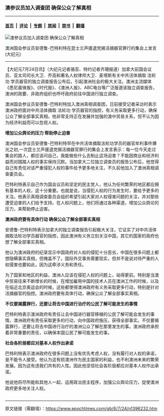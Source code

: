 ### 澳参议员加入调查团 确保公众了解真相

---

#### [首页](../../../..?n1396232) &nbsp;|&nbsp; [评论](../../../../../epoch-comment?n1396232) &nbsp;|&nbsp; [专题](../../../../../epoch-special?n1396232) &nbsp;|&nbsp; [禁闻](../../../../../epoch-news?n1396232) &nbsp;|&nbsp; [禁书](../../../../../books?n1396232) &nbsp;|&nbsp; [翻墙](https://github.com/gfw-breaker/nogfw/blob/master/README.md?n1396232)


<div><img alt="澳参议员加入调查团 确保公众了解真相" class="attachment-djy_600_400 size-djy_600_400 wp-post-image" src="https://i.epochtimes.com/assets/uploads/2006/07/60723120138941-600x400.jpg"/>
<div class="caption">
 <p>
  澳洲国会参议员安德鲁-巴特利特在昆士兰声援退党揭活摘器官罪行的集会上发言(大纪元)
 </p>
</div></div><hr/><div class="post_content" id="artbody" itemprop="articleBody">
 <!-- article content begin -->
 <p>
  【大纪元7月24日讯】（大纪元记者骆亚、特约记者齐珊报道）加拿大前国会议员、亚太司司长大卫．乔高和著名人权律师大卫．麦塔斯有关中共活体摘取
  <ok href="https://www.epochtimes.com/gb/tag/%E6%B3%95%E8%BD%AE%E5%8A%9F.html">
   法轮功
  </ok>
  学员器官的独立调查报告公布后，引起澳洲社会的极大关注。澳洲主流媒体《悉尼晨锋报》、《时代报》、《澳洲人报》、ABC电台等广泛报道该独立调查报告，澳洲的政要、非政府组织也呼吁政府前往中国进行独立调查。
 </p>
 <p>
  澳洲国会参议员安德鲁-巴特利特加入澳洲真相调查团，日前接受记者采访时表示澳洲政府面对中共活体摘取
  <ok href="https://www.epochtimes.com/gb/tag/%E6%B3%95%E8%BD%AE%E5%8A%9F.html">
   法轮功
  </ok>
  学员器官的指控，有义务采取更多行动，确保公众了解全部事实真相。他非常支持正在发展并加强的澳中贸易关系，但不认为因为经济利益而可以忽视人权。
 </p>
 <p>
  <b>
   增加公众舆论的压力 帮助停止迫害
  </b>
 </p>
 <p>
  澳洲国会参议员安德鲁-巴特利特早在中共活体摘取法轮功学员的器官牟利事件爆光之初,一次昆士兰声援退党揭活摘器官罪行的集会上发言表示：每一位今天走过集会的路人，都应该问自己，我能做些什么去制止这场迫害？不能因商业和经济利益而对践踏人权的事实保持沉默。当加拿大二位独立调查员的报告公布后，他觉得自己有责任对该严重侵犯人权的事件给予更多地关注，不久前他加入了澳洲真相调查委员会。
 </p>
 <p>
  巴特利特表示自己作为国会议员和坚定的民主党人，他认为任何繁荣的地区都应拥有基本的人权，这十分重要。也就是说，当侵犯人权的行为发生时，要给予更多的关注。他表示真相调查委员会组织希望引起大家对人权侵害问题的关注，并对那些遭受迫害的人们给予支持。在人权问题上，他们将通过各种渠道，增加公众舆论的压力，来帮助停止迫害。
 </p>
 <p>
  <b>
   澳洲政府要有具体行动 确保公众了解全部事实真相
  </b>
 </p>
 <p>
  安德鲁-巴特利特表示加拿大的独立调查报告引起极大关注，它证实了对中共活体摘取法轮功学员器官的指控，因此澳洲有义务立刻关注中国，其它的国家的政府也想了解全部事实真相。
 </p>
 <p>
  他认为澳洲政府的纪录显示中国政府对人权的侵犯十分恶劣，中国在很多问题上都想隐瞒事实真相，但掩盖不了。国际外交事务需要现实，但并不是说对待严重的人权侵害也要如此，因为这牵涉义务和责任。
 </p>
 <p>
  为了国家和地区的利益，澳洲人应该在侵犯人权的问题上，站得更前。特别是当澳中贸易往来不断增长的时候，在增加雇用中国的技术人员在澳洲工作的时候，以及在临近北京奥运会的时候，这些都使得澳洲政府有义务采取更多行动，特别是针对活摘器官的指控。澳洲政府要有具体行动，确保公众了解全部事实真相。
 </p>
 <p>
  <b>
   不仅要揭露罪行，还要让将去中国进行治疗的公民了解可能发生的事情
  </b>
 </p>
 <p>
  巴特利特表示澳洲政府有责任让去中国进行器官移植的公民了解可能会发生的事情，澳洲政府有责任采取更多的行动，向中国政府施压，获得全部事实。不仅要揭露罪行，还要让将去中国进行治疗的澳洲公众了解在那里发生的事。澳洲政府承担着非常重要的责任，以确保本国公民了解可能发生的事。
 </p>
 <p>
  <b>
   社会各阶层都应对基本人权作出承诺
  </b>
 </p>
 <p>
  巴特利特表示澳洲政府在很多问题上没有优先考虑人权，没有履行对人权的承诺，是不能令人接受。他认为这有损澳洲作为民主国家的利益，也不利澳洲未来的繁荣发展。因为这有违我们共有的人性。因此他坚信社会各阶层都应对基本人权作出承诺。
 </p>
 <p>
  他说他将尽所能和其他人一起，运用政治民主程序，加强公众舆论压力，促使澳洲政府更多地关注人权。
  <br/>
  <font color="#ffffff">
   (http://www.dajiyuan.com)
  </font>
 </p>
 <!-- article content end -->
 <div id="below_article_ad">
 </div>
</div>


---

原文链接（需翻墙）：https://www.epochtimes.com/gb/6/7/24/n1396232.htm